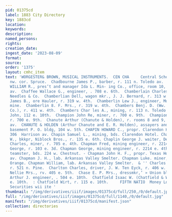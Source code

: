 ```yaml
---
pid: 01375cd
label: 1883 City Directory
key: 1883cd
location: 
keywords: 
description: 
named_persons: 
rights: 
creation_date: 
ingest_date: '2023-08-09'
format: 
source: 
order: '1375'
layout: cmhc_item
text: 'WORGESTER& BROWN, MUSICAL INSTRUMENTS.  CEN CHA     Central School, Chestnut,
  nw. cor. Spruce.  Chadbourne James P., barber, r. 111 n. Toledo av.  CHADBOURNE
  WILLIAM R., pres’t and manager Ida L. Min- ing Co., office, room 10, 405 Harrison
  av.  Chaffee Wallace G., engineer, . 708 e. 6th.  Chamberlain Charles, lab. W. C.
  Needles & Co.  Chamberlian Dell, wagon mkr., J. J. Bernard, r. 313 w. Chestnut.  Chamberlin
  James B., ore Hauler, r. 319 w. 4th.  Chamberlin Lew J., engineer, Morning Star
  mine.  Chamberlin 8. F. Mrs., r. 319 w. 4th.  Chambers Benj. D. (Ww. W. Coble &
  Co.), r. 411 w. 4th.  Chambers Char les A., mining, r. 113 n. Toledo av.  Chambers
  John, 112 e. 10th.  Champion John Re, miner, r. 700 e. 9th.  Champion William, miner,
  r. 700 e. 9th.  Chanute Arthur (Chanute & Holden), r. rooms 8 and 9, 311 Har- rison
  av.  CHANUTE & HOLDEN (Arthur Chanute and E. R. Holden), assayers and chemists,
  basement P. O. bldg, 104 w. 5th. CHAPIN HOWARD C., propr. Clarendon Hotel, 302 to
  306  Harrison av. Chapin Samuel L., mining, bds. Clarendon Hotel. Chaplain John
  W., bkkpr, Niblock Bros., r. 135 e. 6th. Chaplin George J. waiter, Delmonico. Chapman
  Charles, miner, r. 705 e. 4th. Chapman Fred, mining engineer, r. 2214 e. 4th. ‘Chapman
  George, r. 103 e. 3d. Chapman George, mining engineer, r. 2214 e. 4th. Chapman James,
  teamster, bds. 224 w. Chestnut. - Chapman John H. F., propr. Texas House, 216 Harrison
  av. Chapman J. H., lab. Arkansas Valley Smelter. Chapman Luke. miner, r. 611 n.
  Orange. Chapman William, lab. Arkansas Valley Smelter.  & '' Charles Milton, prospector,
  r. 521 n. Pine.  Charlton Charles, driver, J. W. Ten Eyck, r. 406 w. Elm. Charlton
  Nellie Mrs., rv. 405 e. 5th.  Chase E. P. Mrs., dressmkr,’ » Union blk.  Chatfield
  Arthur J. engineer, . 504 e. 10th.  Chatfield Isaac W. (Chatfield & Wing), r. 115
  e. 10th.  : Chatfield Wirt, r. 115 e. 10th.     FIFTH NATIO  Money Loaned on Collateral
  Securities wii ite '
thumbnail: "/img/derivatives/iiif/images/01375cd/full/250,/0/default.jpg"
full: "/img/derivatives/iiif/images/01375cd/full/1140,/0/default.jpg"
manifest: "/img/derivatives/iiif/01375cd/manifest.json"
collection: directories
---
```

